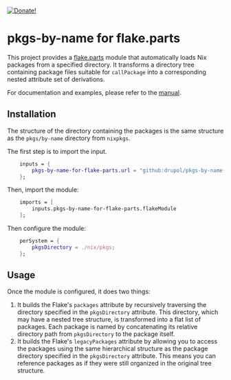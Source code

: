 [![Donate!][donate github]][5]

# pkgs-by-name for flake.parts

This project provides a [flake.parts] module that automatically loads Nix
packages from a specified directory. It transforms a directory tree containing
package files suitable for `callPackage` into a corresponding nested attribute
set of derivations.

For documentation and examples, please refer to the [manual].

## Installation

The structure of the directory containing the packages
is the same structure as the `pkgs/by-name` directory from `nixpkgs`.

The first step is to import the input.

```nix
    inputs = {
        pkgs-by-name-for-flake-parts.url = "github:drupol/pkgs-by-name-for-flake-parts";
    };
```

Then, import the module:

```nix
    imports = [
        inputs.pkgs-by-name-for-flake-parts.flakeModule
    ];
```

Then configure the module:

```nix
    perSystem = {
        pkgsDirectory = ./nix/pkgs;
    };
```

## Usage

Once the module is configured, it does two things:

1. It builds the Flake's `packages` attribute by recursively traversing the
   directory specified in the `pkgsDirectory` attribute. This directory,
   which may have a nested tree structure, is transformed into a flat list of
   packages. Each package is named by concatenating its relative directory path
   from `pkgsDirectory` to the package itself.
2. It builds the Flake's `legacyPackages` attribute by allowing you to access
   the packages using the same hierarchical structure as the package directory
   specified in the `pkgsDirectory` attribute. This means you can reference
   packages as if they were still organized in the original tree structure.

[flake.parts]: https://flake.parts
[5]: https://github.com/sponsors/drupol
[donate github]: https://img.shields.io/badge/Sponsor-Github-brightgreen.svg?style=flat-square
[manual]: https://nixos.org/manual/nixpkgs/stable/index.html#function-library-lib.filesystem.packagesFromDirectoryRecursive
